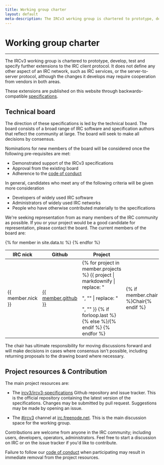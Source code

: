```yaml
---
title: Working group charter
layout: default
meta-description: The IRCv3 working group is chartered to prototype, develop and specify further extensions to the IRC client protocol.
---
```


# Working group charter

---

The IRCv3 working group is chartered to prototype, develop, test and specify further extensions to
the IRC client protocol. It does not define any other aspect of an IRC network, such as IRC services,
or the server-to-server protocol, although the changes it develops may require cooperation from vendors
in both areas.

These extensions are published on this website through backwards-compatible [specifications](/irc/).


## Technical board

The direction of these specifications is led by the technical board. The board consists of a broad range of IRC software and specification authors that reflect the community at large. The board will seek to make all decisions by consensus.

Nominations for new members of the board will be considered once the following pre-requisites are met:

 * Demonstrated support of the IRCv3 specifications
 * Approval from the existing board
 * Adherence to the [code of conduct](/conduct.html)

In general, candidates who meet any of the following criteria will be given more consideration

 * Developers of widely used IRC software
 * Administrators of widely used IRC networks
 * People who have otherwise contributed materially to the specifications

We're seeking representation from as many members of the IRC community as possible. If you or your project would be a good candidate for representation, please contact the board. The current members of the board are:

<table>
    <thead>
        <tr>
            <th>IRC nick</th>
            <th>Github</th>
            <th>Project</th>
            <th></th>
        </tr>
    </thead>
    <tbody>
        {% for member in site.data.tc %}
        <tr>
            <td>{{ member.nick }}</td>
            <td><a href="https://github.com/{{ member.github }}">{{ member.github }}</a></td>
            <td>
               {% for project in member.projects %}
                  {{ project | markdownify | replace: "<p>", "" | replace: "</p>", "" }}
                  {% if forloop.last %}{% else %}/{% endif %}
               {% endfor %}
            </td>
            <td>
               {% if member.chair %}Chair{% endif %}
            </td>
        </tr>
        {% endfor %}
    </tbody>
</table>

The chair has ultimate responsibility for moving discussions forward and will make decisions in cases where consensus isn't possible, including returning proposals to the drawing board where necessary.

## Project resources & Contribution

The main project resources are:

 * The [ircv3/ircv3-specifications](https://github.com/ircv3/ircv3-specifications) Github repository and issue tracker.  This is the
   official repository containing the latest version of the specifications.  Changes may be submitted by pull request. Suggestions may be made by opening an issue.

 * The [#ircv3](ircs://irc.freenode.net:6697/#ircv3) channel at [irc.freenode.net](ircs://irc.freenode.net:6697/#ircv3).  This is the main discussion space for the working group.

Contributions are welcome from anyone in the IRC community; including users, developers, operators, administrators. Feel free to start a discussion on IRC or on the issue tracker if you'd like to contribute.
 
 Failure to follow our [code of conduct](/conduct.html) when participating may result in immediate removal from the project resources.

